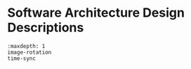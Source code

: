 # Software Architecture Design Descriptions

```{toctree}
:maxdepth: 1
image-rotation
time-sync
```

